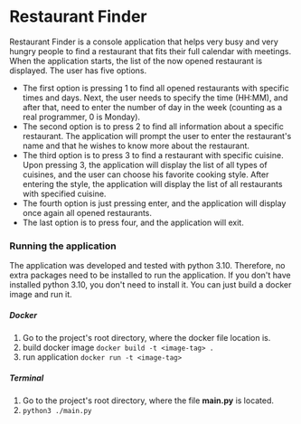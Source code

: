 # Restaurant Finder

Restaurant Finder is a console application that helps very busy and very hungry people to find a restaurant that fits
their full calendar with meetings.  
When the application starts, the list of the now opened restaurant is displayed. The user has five options.

* The first option is pressing 1 to find all opened restaurants with specific times and days. Next, the user needs to
  specify the time (HH:MM), and after that, need to enter the number of day in the week (counting as a real programmer,
  0
  is Monday).
* The second option is to press 2 to find all information about a specific restaurant. The application will prompt the
  user to enter the restaurant's name and that he wishes to know more about the restaurant.
* The third option is to press 3 to find a restaurant with specific cuisine. Upon pressing 3, the application will
  display
  the list of all types of cuisines, and the user can choose his favorite cooking style. After entering the style, the
  application will display the list of all restaurants with specified cuisine.
* The fourth option is just pressing enter, and the application will display once again all opened restaurants.
* The last option is to press four, and the application will exit.

### Running the application

The application was developed and tested with python 3.10. Therefore, no extra packages need to be installed to run the
application.
If you don't have installed python 3.10, you don't need to install it. You can just build a docker image and run it.

##### Docker
1. Go to the project's root directory, where the docker file location is.
2. build docker image ``docker build -t <image-tag> .``
3. run application ``docker run -t <image-tag>``

##### Terminal
1. Go to the project's root directory, where the file **main.py** is located.
2. ``python3 ./main.py``